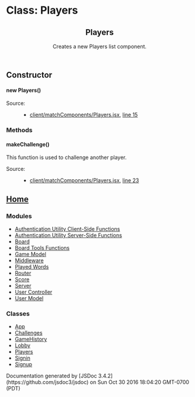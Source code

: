 <div id="main">

# Class: Players

<section>

<header>

## Players

<div class="class-description">Creates a new Players list component.</div>

</header>

<article>

<div class="container-overview">

## Constructor

#### <span class="type-signature"></span>new Players<span class="signature">()</span><span class="type-signature"></span>

<dl class="details">

<dt class="tag-source">Source:</dt>

<dd class="tag-source">

*   [client/matchComponents/Players.jsx](client_matchComponents_Players.jsx.html), [line 15](client_matchComponents_Players.jsx.html#line15)

</dd>

</dl>

</div>

### Methods

#### <span class="type-signature"></span>makeChallenge<span class="signature">()</span><span class="type-signature"></span>

<div class="description">This function is used to challenge another player.</div>

<dl class="details">

<dt class="tag-source">Source:</dt>

<dd class="tag-source">

*   [client/matchComponents/Players.jsx](client_matchComponents_Players.jsx.html), [line 23](client_matchComponents_Players.jsx.html#line23)

</dd>

</dl>

</article>

</section>

</div>

<nav>

## [Home](index.html)

### Modules

*   [Authentication Utility Client-Side Functions](module-Authentication%2520Utility%2520Client-Side%2520Functions.html)
*   [Authentication Utility Server-Side Functions](module-Authentication%2520Utility%2520Server-Side%2520Functions.html)
*   [Board](module-Board.html)
*   [Board Tools Functions](module-Board%2520Tools%2520Functions.html)
*   [Game Model](module-Game%2520Model.html)
*   [Middleware](module-Middleware.html)
*   [Played Words](module-Played%2520Words.html)
*   [Router](module-Router.html)
*   [Score](module-Score.html)
*   [Server](module-Server.html)
*   [User Controller](module-User%2520Controller.html)
*   [User Model](module-User%2520Model.html)

### Classes

*   [App](App.html)
*   [Challenges](Challenges.html)
*   [GameHistory](GameHistory.html)
*   [Lobby](Lobby.html)
*   [Players](Players.html)
*   [Signin](Signin.html)
*   [Signup](Signup.html)

</nav>

<footer>Documentation generated by [JSDoc 3.4.2](https://github.com/jsdoc3/jsdoc) on Sun Oct 30 2016 18:04:20 GMT-0700 (PDT)</footer>

<script>prettyPrint();</script>